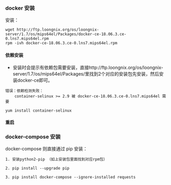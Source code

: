 ### docker 安装

安装：

```
wget http://ftp.loongnix.org/os/loongnix-server/1.7/os/mips64el/Packages/docker-ce-18.06.3.ce-0.lns7.mips64el.rpm
rpm -ivh docker-ce-18.06.3.ce-0.lns7.mips64el.rpm
```

#### 依赖安装

- 安装时会提示有依赖包需要安装，直接http://ftp.loongnix.org/os/loongnix-server/1.7/os/mips64el/Packages/里找到2个对应的安装包先安装，然后安装docker-ce即可。

```
错误：依赖检测失败：
	container-selinux >= 2.9 被 docker-ce-18.06.3.ce-0.lns7.mips64el 需要
```

```
yum install container-selinux
```

#### 重启

### docker-compose 安装

docker-compose 则直接通过 pip 安装：

```
1. 安装python2-pip （如上安装包里面找到对应rpm包）

2. pip install --upgrade pip

3. pip install docker-compose --ignore-installed requests
```
